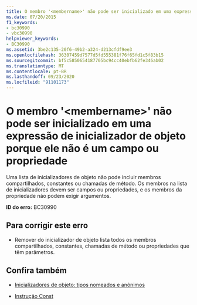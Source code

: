 ```yaml
---
title: O membro '<membername>' não pode ser inicializado em uma expressão de inicializador de objeto porque ele não é um campo ou propriedade
ms.date: 07/20/2015
f1_keywords:
- bc30990
- vbc30990
helpviewer_keywords:
- BC30990
ms.assetid: 3be2c135-20f6-49b2-a324-d213cfdf9ee3
ms.openlocfilehash: 36307459d7577d5fd555381f76f65fd1c5f83b15
ms.sourcegitcommit: bf5c5850654187705bc94cc40ebfb62fe346ab02
ms.translationtype: MT
ms.contentlocale: pt-BR
ms.lasthandoff: 09/23/2020
ms.locfileid: "91101173"
---
```

# <a name="member-membername-cannot-be-initialized-in-an-object-initializer-expression-because-it-is-not-a-field-or-property"></a>O membro '\<membername>' não pode ser inicializado em uma expressão de inicializador de objeto porque ele não é um campo ou propriedade

Uma lista de inicializadores de objeto não pode incluir membros compartilhados, constantes ou chamadas de método. Os membros na lista de inicializadores devem ser campos ou propriedades, e os membros da propriedade não podem exigir argumentos.  
  
 **ID do erro:** BC30990  
  
## <a name="to-correct-this-error"></a>Para corrigir este erro  
  
- Remover do inicializador de objeto lista todos os membros compartilhados, constantes, chamadas de método ou propriedades que têm parâmetros.  
  
## <a name="see-also"></a>Confira também

- [Inicializadores de objeto: tipos nomeados e anônimos](../programming-guide/language-features/objects-and-classes/object-initializers-named-and-anonymous-types.md)

- [Instrução Const](../language-reference/statements/const-statement.md)
